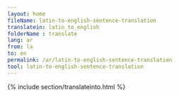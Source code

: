 ```yaml
---
layout: home
fileName: latin-to-english-sentence-translation
translatein: latin_to_english
folderName : translate
lang: ar
from: la
to: en
permalink: /ar/latin-to-english-sentence-translation
tool: latin-to-english-sentence-translation
---
```

{% include section/translateinto.html %}